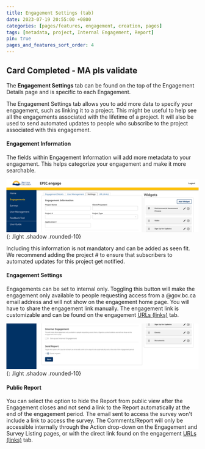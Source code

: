 ```yaml
---
title: Engagement Settings (tab)
date: 2023-07-19 20:55:00 +0800
categories: [pages/features, engagement, creation, pages]
tags: [metadata, project, Internal Engagement, Report]
pin: true
pages_and_features_sort_order: 4
---
```

## Card Completed - MA pls validate

The **Engagement Settings** tab can be found on the top of the Engagement Details page and is specific to each Engagement.

The Engagement Settings tab allows you to add more data to specify your engagement, such as linking it to a project. This might be useful to help see all the engagements associated with the lifetime of a project. It will also be used to send automated updates to people who subscribe to the project associated with this engagement.  
#### Engagement Information  
The fields within Engagement Information will add more metadata to your engagement. This helps categorize your engagement and make it more searchable.  

![Engagement Info](/assets/UserGuideImages/Images/engagement-settings/engagement-settings-information-box.png){: .light .shadow .rounded-10}  

Including this information is not mandatory and can be added as seen fit. We recommend adding the project # to ensure that subscribers to automated updates for this project get notified.

#### Engagement Settings  
Engagements can be set to internal only. Toggling this button will make the engagement only available to people requesting access from a @gov.bc.ca email address and will not show on the engagement home page. You will have to share the engagement link manually. The engagement link is customizable and can be found on the engagement [URLs (links)](/met-guide/posts/engagement-URLs/) tab.

![Engagement Settings](/assets/UserGuideImages/Images/engagement-settings/engagement-settings-engagement-settings-box.png){: .light .shadow .rounded-10}  

#### Public Report
You can select the option to hide the Report from public view after the Engagement closes and not send a link to the Report automatically at the end of the engagement period. The email sent to access the survey won't include a link to access the survey. The Comments/Report will only be accessible internally through the Action drop-down on the Engagement and Survey Listing pages, or with the direct link found on the engagement [URLs (links)](/met-guide/posts/engagement-URLs/) tab.
